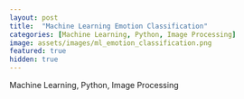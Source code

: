 ```yaml
---
layout: post
title:  "Machine Learning Emotion Classification"
categories: [Machine Learning, Python, Image Processing]
image: assets/images/ml_emotion_classification.png
featured: true
hidden: true
---
```


Machine Learning, Python, Image Processing

